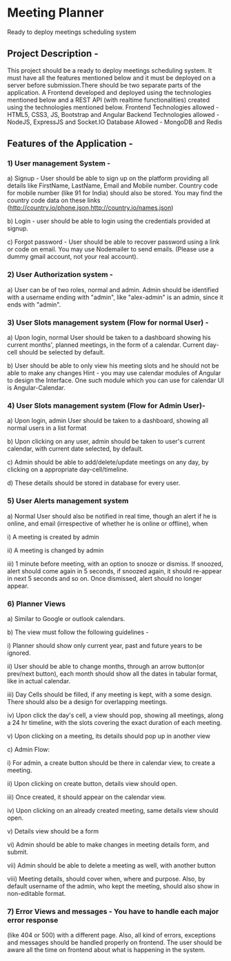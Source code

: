 # Meeting Planner
Ready to deploy meetings scheduling system

## Project Description -
This project should be a ready to deploy meetings scheduling system. It must have all
the features mentioned below and it must be deployed on a server before
submission.There should be two separate parts of the application. A Frontend
developed and deployed using the technologies mentioned below and a REST API (with
realtime functionalities) created using the technologies mentioned below.
Frontend Technologies allowed - HTML5, CSS3, JS, Bootstrap and Angular
Backend Technologies allowed - NodeJS, ExpressJS and Socket.IO
Database Allowed - MongoDB and Redis

## Features of the Application -

### 1) User management System -
a) Signup - User should be able to sign up on the platform providing all
details like FirstName, LastName, Email and Mobile number. Country
code for mobile number (like 91 for India) should also be stored. You may
find the country code data on these links
(http://country.io/phone.json,http://country.io/names.json)

b) Login - user should be able to login using the credentials provided at
signup.

c) Forgot password - User should be able to recover password using a link or
code on email. You may use Nodemailer to send emails. (Please use a
dummy gmail account, not your real account).

### 2) User Authorization system -
a) User can be of two roles, normal and admin. Admin should be identified
with a username ending with "admin", like "alex-admin" is an admin, since
it ends with "admin".

### 3) User Slots management system (Flow for normal User) -
a) Upon login, normal User should be taken to a dashboard showing his
current months', planned meetings, in the form of a calendar. Current
day-cell should be selected by default.

b) User should be able to only view his meeting slots and he should not be
able to make any changes
Hint - you may use calendar modules of Angular to design the Interface. One
such module which you can use for calendar UI is Angular-Calendar.

### 4) User Slots management system (Flow for Admin User)-
a) Upon login, admin User should be taken to a dashboard, showing all
normal users in a list format

b) Upon clicking on any user, admin should be taken to user's current
calendar, with current date selected, by default.

c) Admin should be able to add/delete/update meetings on any day, by
clicking on a appropriate day-cell/timeline.

d) These details should be stored in database for every user.

### 5) User Alerts management system
a) Normal User should also be notified in real time, though an alert if he is
online, and email (irrespective of whether he is online or offline), when

  i) A meeting is created by admin
  
  ii) A meeting is changed by admin
  
  iii) 1 minute before meeting, with an option to snooze or dismiss. If
  snoozed, alert should come again in 5 seconds, if snoozed again, it
  should re-appear in next 5 seconds and so on. Once dismissed,
  alert should no longer appear.

### 6) Planner Views
a) Similar to Google or outlook calendars.

b) The view must follow the following guidelines -

  i) Planner should show only current year, past and future years to be
  ignored.
  
  ii) User should be able to change months, through an arrow button(or
  prev/next button), each month should show all the dates in tabular
  format, like in actual calendar.
  
  iii) Day Cells should be filled, if any meeting is kept, with a some
  design. There should also be a design for overlapping meetings.
  
  iv) Upon click the day's cell, a view should pop, showing all meetings,
  along a 24 hr timeline, with the slots covering the exact duration of
  each meeting.
  
  v) Upon clicking on a meeting, its details should pop up in another
  view

c) Admin Flow:

  i) For admin, a create button should be there in calendar view, to
  create a meeting.
  
  ii) Upon clicking on create button, details view should open.
  
  iii) Once created, it should appear on the calendar view.
  
  iv) Upon clicking on an already created meeting, same details view
  should open.
  
  v) Details view should be a form
  
  vi) Admin should be able to make changes in meeting details form,
  and submit.
  
  vii) Admin should be able to delete a meeting as well, with another
  button
  
  viii) Meeting details, should cover when, where and purpose. Also, by
  default username of the admin, who kept the meeting, should also
  show in non-editable format.


### 7) Error Views and messages - You have to handle each major error response
(like 404 or 500) with a different page. Also, all kind of errors, exceptions and
messages should be handled properly on frontend. The user should be aware all
the time on frontend about what is happening in the system.
